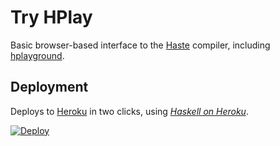 Try HPlay
=========

Basic browser-based interface to the [Haste](http://haste-lang.org/) compiler, including [hplayground](https://github.com/agocorona/hplayground/).


Deployment
----------

Deploys to [Heroku](http://heroku.com/) in two clicks, using [_Haskell on Heroku_](http://haskellonheroku.com/).

[![Deploy](https://www.herokucdn.com/deploy/button.png)](https://heroku.com/deploy?template=https://github.com/mietek/tryhaste)
